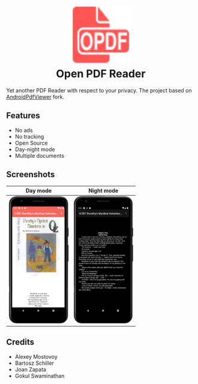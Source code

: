 <h1 align="center">
  <br>
    <img src="https://github.com/OlegKunitsyn/openpdfreader/blob/main/assets/logo.svg?raw=true" width="160">
  <br>
  Open PDF Reader
  <br>
</h1>

Yet another PDF Reader with respect to your privacy. 
The project based on [AndroidPdfViewer](https://github.com/TalbotGooday/AndroidPdfViewer) fork.

## Features
- No ads
- No tracking
- Open Source
- Day-night mode
- Multiple documents

## Screenshots

| Day mode | Night mode |
|:-:|:-:|
| <img src ="https://github.com/OlegKunitsyn/openpdfreader/blob/main/assets/phone.png?raw=true" height="340"/> | <img src ="https://github.com/OlegKunitsyn/openpdfreader/blob/main/assets/phone-night.png?raw=true"  height="340"/> |

## Credits
- Alexey Mostovoy
- Bartosz Schiller
- Joan Zapata
- Gokul Swaminathan
